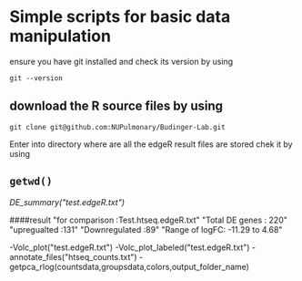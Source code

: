 # Simple scripts for basic data manipulation

ensure you have git installed 
and check its version by using 
```
git --version
```
## download the R source files by using 

```git clone git@github.com:NUPulmonary/Budinger-Lab.git```

Enter into directory where are all the edgeR result files are stored chek it by using 

`getwd()`
-
*DE_summary("test.edgeR.txt")*

####result
"for comparison :Test.htseq.edgeR.txt"
"Total DE genes : 220"
"upregualted :131"
"Downregulated :89"
"Range of logFC: -11.29 to 4.68"

-Volc_plot("test.edgeR.txt")
-Volc_plot_labeled("test.edgeR.txt")
-annotate_files("htseq_counts.txt") 
-getpca_rlog(countsdata,groupsdata,colors,output_folder_name)



